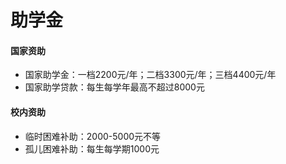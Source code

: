 # 助学金

#### 国家资助

- 国家助学金：一档2200元/年；二档3300元/年；三档4400元/年
- 国家助学贷款：每生每学年最高不超过8000元

#### 校内资助

- 临时困难补助：2000-5000元不等
- 孤儿困难补助：每生每学期1000元
